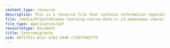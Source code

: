 ```yaml
---
content_type: resource
description: This is a resource file that contains information regarding centomigrante.
file: /media/https%3A/open-learning-course-data-rc.s3.amazonaws.com/ec-715-d-lab-disseminating-innovations-for-the-common-good-spring-2007/487175118c2c2c6224d6c72bffb017f5_MITEC_715S07_centromigrant.pdf
file_type: application/pdf
resourcetype: Document
title: Centromigrante
uid: 48717511-8c2c-2c62-24d6-c72bffb017f5
---
```

